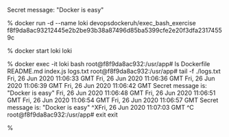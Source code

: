 Secret message: "Docker is easy"

% docker run -d --name loki devopsdockeruh/exec_bash_exercise       
    f8f9da8ac93212445e2b2be93b38a87496d85ba5399cfe2e20f3dfa23174559c

% docker start loki
    loki

% docker exec -it loki bash
    root@f8f9da8ac932:/usr/app# ls
    Dockerfile  README.md  index.js  logs.txt
    root@f8f9da8ac932:/usr/app# tail -f ./logs.txt
    Fri, 26 Jun 2020 11:06:33 GMT
    Fri, 26 Jun 2020 11:06:36 GMT
    Fri, 26 Jun 2020 11:06:39 GMT
    Fri, 26 Jun 2020 11:06:42 GMT
    Secret message is:
    "Docker is easy"
    Fri, 26 Jun 2020 11:06:48 GMT
    Fri, 26 Jun 2020 11:06:51 GMT
    Fri, 26 Jun 2020 11:06:54 GMT
    Fri, 26 Jun 2020 11:06:57 GMT
    Secret message is:
    "Docker is easy"
    ^XFri, 26 Jun 2020 11:07:03 GMT
    ^C
    root@f8f9da8ac932:/usr/app# exit
    exit

% 